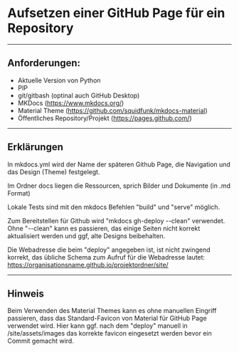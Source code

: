 # Aufsetzen einer GitHub Page für ein Repository

---

## Anforderungen:

- Aktuelle Version von Python
- PIP
- git/gitbash (optinal auch GitHub Desktop)
- MKDocs (https://www.mkdocs.org/)
- Material Theme (https://github.com/squidfunk/mkdocs-material)
- Öffentliches Repository/Projekt (https://pages.github.com/)

---

## Erklärungen

In mkdocs.yml wird der Name der späteren Github Page, die Navigation und das Design (Theme) festgelegt.

Im Ordner docs liegen die Ressourcen, sprich Bilder und Dokumente (in .md Format)

Lokale Tests sind mit den mkdocs Befehlen "build" und "serve" möglich.

Zum Bereitstellen für Github wird "mkdocs gh-deploy --clean" verwendet. Ohne "--clean" kann es passieren, das einige Seiten nicht korrekt aktualisiert werden und ggf, alte Designs beibehalten.  

Die Webadresse die beim "deploy" angegeben ist, ist nicht zwingend korrekt, das übliche Schema zum Aufruf für die Webadresse lautet: https://organisationsname.github.io/projektordner/site/

---

## Hinweis

Beim Verwenden des Material Themes kann es ohne manuellen Eingriff passieren, dass das Standard-Favicon von Material für GitHub Page verwendet wird. Hier kann ggf. nach dem "deploy" manuell in /site/assets/images das korrekte favicon eingesetzt werden bevor ein Commit gemacht wird.